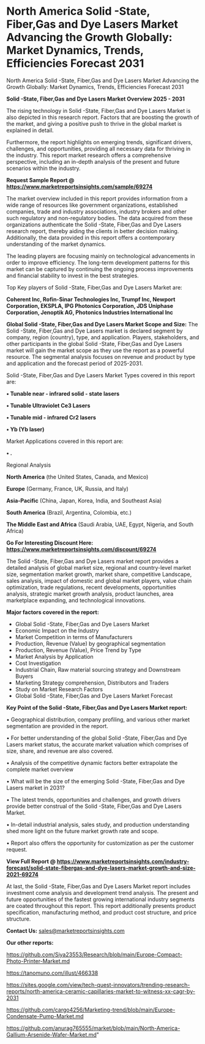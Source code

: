 # North America Solid -State, Fiber,Gas and Dye Lasers Market Advancing the Growth Globally: Market Dynamics, Trends, Efficiencies Forecast 2031
North America Solid -State, Fiber,Gas and Dye Lasers Market Advancing the Growth Globally: Market Dynamics, Trends, Efficiencies Forecast 2031

<Strong> Solid -State, Fiber,Gas and Dye Lasers Market Overview 2025 - 2031</strong>

The rising technology in Solid -State, Fiber,Gas and Dye Lasers Market is also depicted in this research report. Factors that are boosting the growth of the market, and giving a positive push to thrive in the global market is explained in detail.

Furthermore, the report highlights on emerging trends, significant drivers, challenges, and opportunities, providing all necessary data for thriving in the industry. This report market research offers a comprehensive perspective, including an in-depth analysis of the present and future scenarios within the industry.

<strong>Request Sample Report @ <a href=https://www.marketreportsinsights.com/sample/69274>https://www.marketreportsinsights.com/sample/69274</a></strong>

The market overview included in this report provides information from a wide range of resources like government organizations, established companies, trade and industry associations, industry brokers and other such regulatory and non-regulatory bodies. The data acquired from these organizations authenticate the Solid -State, Fiber,Gas and Dye Lasers research report, thereby aiding the clients in better decision making. Additionally, the data provided in this report offers a contemporary understanding of the market dynamics.

The leading players are focusing mainly on technological advancements in order to improve efficiency. The long-term development patterns for this market can be captured by continuing the ongoing process improvements and financial stability to invest in the best strategies.

Top Key players of Solid -State, Fiber,Gas and Dye Lasers Market are:

<strong>Coherent Inc, Rofin-Sinar Technologies Inc, Trumpf Inc, Newport Corporation, EKSPLA, IPG Photonics Corporation, JDS Uniphase Corporation, Jenoptik AG, Photonics Industries International Inc</strong>

<strong><b>Global Solid -State, Fiber,Gas and Dye Lasers Market Scope and Size:</b></strong>
The Solid -State, Fiber,Gas and Dye Lasers market is declared segment by company, region (country), type, and application. Players, stakeholders, and other participants in the global Solid -State, Fiber,Gas and Dye Lasers market will gain the market scope as they use the report as a powerful resource. The segmental analysis focuses on revenue and product by type and application and the forecast period of 2025-2031.

Solid -State, Fiber,Gas and Dye Lasers Market Types covered in this report are:

<strong>• Tunable near - infrared solid - state lasers

• Tunable Ultraviolet Ce3 Lasers

• Tunable mid - infrared Cr2 lasers

• Yb (Yb laser)</strong>

Market Applications covered in this report are:

<strong>• .</strong> 

Regional Analysis

<strong>North America</strong> (the United States, Canada, and Mexico)

<strong>Europe</strong> (Germany, France, UK, Russia, and Italy)

<strong>Asia-Pacific</strong> (China, Japan, Korea, India, and Southeast Asia)

<strong>South America</strong> (Brazil, Argentina, Colombia, etc.)

<strong>The Middle East and Africa</strong> (Saudi Arabia, UAE, Egypt, Nigeria, and South Africa)

<strong>Go For Interesting Discount Here: <a href=https://www.marketreportsinsights.com/discount/69274>https://www.marketreportsinsights.com/discount/69274</a></strong>

The Solid -State, Fiber,Gas and Dye Lasers market report provides a detailed analysis of global market size, regional and country-level market size, segmentation market growth, market share, competitive Landscape, sales analysis, impact of domestic and global market players, value chain optimization, trade regulations, recent developments, opportunities analysis, strategic market growth analysis, product launches, area marketplace expanding, and technological innovations.

<strong><b>Major factors covered in the report:</b></strong>
<ul>
  <li>Global Solid -State, Fiber,Gas and Dye Lasers Market </li>
  <li>Economic Impact on the Industry</li>
  <li>Market Competition in terms of Manufacturers</li>
  <li>Production, Revenue (Value) by geographical segmentation</li>
  <li>Production, Revenue (Value), Price Trend by Type</li>
  <li>Market Analysis by Application</li>
  <li>Cost Investigation</li>
  <li>Industrial Chain, Raw material sourcing strategy and Downstream Buyers</li>
  <li>Marketing Strategy comprehension, Distributors and Traders</li>
  <li>Study on Market Research Factors</li>
  <li>Global Solid -State, Fiber,Gas and Dye Lasers Market Forecast</li>
</ul>

<strong><b>Key Point of the Solid -State, Fiber,Gas and Dye Lasers Market report:</b></strong>

• Geographical distribution, company profiling, and various other market segmentation are provided in the report.

• For better understanding of the global Solid -State, Fiber,Gas and Dye Lasers market status, the accurate market valuation which comprises of size, share, and revenue are also covered.

• Analysis of the competitive dynamic factors better extrapolate the complete market overview

• What will be the size of the emerging Solid -State, Fiber,Gas and Dye Lasers market in 2031?

• The latest trends, opportunities and challenges, and growth drivers provide better construal of the Solid -State, Fiber,Gas and Dye Lasers Market.

• In-detail industrial analysis, sales study, and production understanding shed more light on the future market growth rate and scope.

• Report also offers the opportunity for customization as per the customer request.

<strong><b>View Full Report @ <a href=https://www.marketreportsinsights.com/industry-forecast/solid-state-fibergas-and-dye-lasers-market-growth-and-size-2021-69274>https://www.marketreportsinsights.com/industry-forecast/solid-state-fibergas-and-dye-lasers-market-growth-and-size-2021-69274</a></b></strong>


At last, the Solid -State, Fiber,Gas and Dye Lasers Market report includes investment come analysis and development trend analysis. The present and future opportunities of the fastest growing international industry segments are coated throughout this report. This report additionally presents product specification, manufacturing method, and product cost structure, and price structure.

<strong>Contact Us:</strong>
sales@marketreportsinsights.com

<strong>Our other reports:</strong>

<a href=https://github.com/Siya23553/Research/blob/main/Europe-Compact-Photo-Printer-Market.md>https://github.com/Siya23553/Research/blob/main/Europe-Compact-Photo-Printer-Market.md</a>

<a href=https://tanomuno.com/illust/466338>https://tanomuno.com/illust/466338</a>

<a href=https://sites.google.com/view/tech-quest-innovators/trending-research-reports/north-america-ceramic-capillaries-market-to-witness-xx-cagr-by-2031>https://sites.google.com/view/tech-quest-innovators/trending-research-reports/north-america-ceramic-capillaries-market-to-witness-xx-cagr-by-2031</a>

<a href=https://github.com/cargo4256/Marketing-trend/blob/main/Europe-Condensate-Pump-Market.md>https://github.com/cargo4256/Marketing-trend/blob/main/Europe-Condensate-Pump-Market.md</a>

<a href=https://github.com/anurag765555/market/blob/main/North-America-Gallium-Arsenide-Wafer-Market.md>https://github.com/anurag765555/market/blob/main/North-America-Gallium-Arsenide-Wafer-Market.md</a>"

